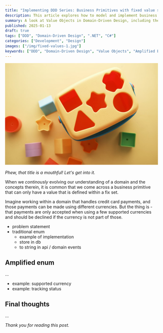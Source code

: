 ```yaml
---
title: "Implementing DDD Series: Business Primitives with fixed value set as amplified enums"
description: This article explores how to model and implement business primitives as Value Objects in .NET and C#. It discusses their role in Domain-Driven Design, how they differ from entities, and their impact on both technical design and team communication.
summary: A look at Value Objects in Domain-Driven Design, including their implementation in C#, their purpose in extending the type system, and how they help protect business invariants while fostering a shared language between developers and domain experts.
published: 2025-01-13
draft: true
tags: ["DDD", "Domain-Driven Design", ".NET", "C#"]
categories: ["Development", "Design"]
images: ["/img/fixed-values-1.jpg"]
keywords: ["DDD", "Domain-Driven Design", "Value Objects", "Amplified Enums"]
---
```


![Building Blocks](/img/fixed-values-1.jpg)

*Phew, that title is a mouthful! Let's get into it.*

When we *continously* evolving our understanding of a domain and the concepts therein, it is common that we come across a business primitive that can only have a value that is defined within a fix set. 

Imagine working within a domain that handles credit card payments, and those payments can be made using different currencies. But the thing is - that payments are only accepted when using a few supported currencies and should be declined if the currency is not part of those.

- problem statement
- traditional enum
    - example of implementation
    - store in db
    - to string in api / domain events

## Amplified enum
...
- example: supported currency
- example: tracking status

## Final thoughts
...


*Thank you for reading this post.*